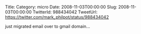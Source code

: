 Title: 
Category: micro
Date: 2008-11-03T00:00:00
Slug: 2008-11-03T00:00:00
TwitterId: 988434042
TweetUrl: https://twitter.com/mark_philpot/status/988434042

just migrated email over to gmail domain...